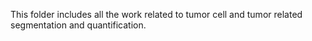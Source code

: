 This folder includes all the work related to tumor cell and tumor related segmentation and quantification. 
